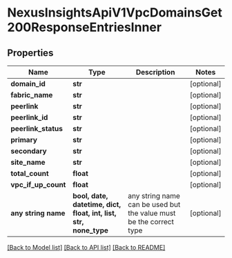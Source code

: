 # NexusInsightsApiV1VpcDomainsGet200ResponseEntriesInner


## Properties
Name | Type | Description | Notes
------------ | ------------- | ------------- | -------------
**domain_id** | **str** |  | [optional] 
**fabric_name** | **str** |  | [optional] 
**peerlink** | **str** |  | [optional] 
**peerlink_id** | **str** |  | [optional] 
**peerlink_status** | **str** |  | [optional] 
**primary** | **str** |  | [optional] 
**secondary** | **str** |  | [optional] 
**site_name** | **str** |  | [optional] 
**total_count** | **float** |  | [optional] 
**vpc_if_up_count** | **float** |  | [optional] 
**any string name** | **bool, date, datetime, dict, float, int, list, str, none_type** | any string name can be used but the value must be the correct type | [optional]

[[Back to Model list]](../README.md#documentation-for-models) [[Back to API list]](../README.md#documentation-for-api-endpoints) [[Back to README]](../README.md)


